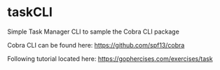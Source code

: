 # taskCLI
Simple Task Manager CLI to sample the Cobra CLI package

Cobra CLI can be found here:  https://github.com/spf13/cobra

Following tutorial located here:  https://gophercises.com/exercises/task

